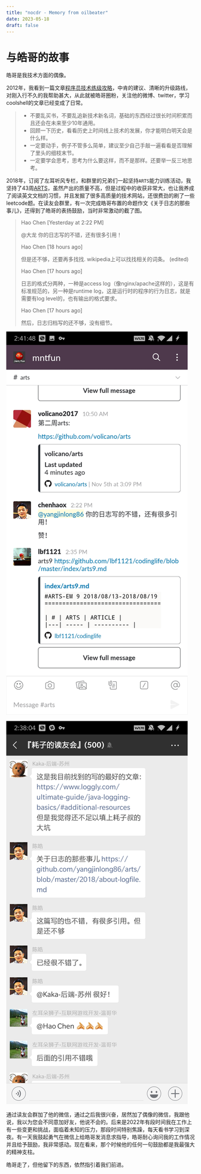 ```yaml
--- 
title: "nocdr - Memory from oilbeater"
date: 2023-05-18
draft: false
---
```

# 与皓哥的故事

皓哥是我技术方面的偶像。

2012年，我看到一篇文章[程序员技术练级攻略](https://coolshell.cn/articles/4990.html)，中肯的建议、清晰的升级路线，对刚入行不久的我帮助甚大，从此就被皓哥圈粉，关注他的微博、twitter，学习coolshell的文章已经变成了日常。

> - 不要乱买书，不要乱追新技术新名词，基础的东西经过很长时间积累而且还会在未来至少10年通用。
> - 回顾一下历史，看看历史上时间线上技术的发展，你才能明白明天会是什么样。
> - 一定要动手，例子不管多么简单，建议至少自己手敲一遍看看是否理解了里头的细枝末节。
> - 一定要学会思考，思考为什么要这样，而不是那样。还要举一反三地思考。

2018年，订阅了左耳听风专栏，和群里的兄弟们一起坚持`ARTS`能力训练活动，我坚持了43周[ARTS](https://github.com/nocdr/arts)，虽然产出的质量不高，但是过程中的收获非常大，也让我养成了阅读英文文档的习惯，并且发掘了很多高质量的技术网站，还很费劲的刷了一些leetcode题。在读友会群里，有一次完成皓哥布置的命题作文《关于日志的那些事儿》，还得到了皓哥的表扬鼓励，当时非常激动的截了图。

>Hao Chen [Yesterday at 2:22 PM]
>
>@大龙 你的日志写的不错，还有很多引用！
>
> Hao Chen [18 hours ago]
>
> 但是还不够，还要再多找找. wikipedia上可以找找相关的词条。 (edited)
>
> Hao Chen [17 hours ago]
>
> 日志的格式分两种，一种是access log（像nginx/apache这样的），这是有标准规范的，另一种是runtime log，这是运行时的程序的行为日志，就是需要有log level的，也有输出的格式要求。
>
> Hao Chen [17 hours ago]
>
> 然后，日志归档写的还不够，没有细节。

![mntfun](./mntfun.png)

![wechat.png](./wechat.png)

通过读友会群加了他的微信，通过之后我很兴奋，居然加了偶像的微信，我跟他说，我以为您会不同意加好友，他说不会的。后来是2022年有段时间我在工作上有一些变更和挑战，面临着未知的压力，那段时间特别焦躁，每天看书学习到深夜。有一天我鼓起勇气在微信上给皓哥发消息求指导，皓哥耐心询问我的工作情况并且给予鼓励，我非常感动。现在看来，那个时候他的任何一句鼓励都是我最强大的精神支柱。

皓哥走了，但他留下的东西，依然指引着我们前进。
